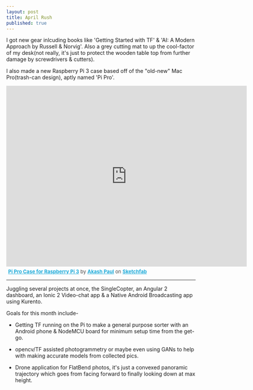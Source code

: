 ```yaml
---
layout: post
title: April Rush
published: true
---
```


I got new gear inlcuding books like 'Getting Started with TF' & 'AI: A Modern Approach by Russell & Norvig'. Also a grey cutting mat to up the cool-factor of my desk(not really, it's just to protect the wooden table top from further damage by screwdrivers & cutters).

I also made a new Raspberry Pi 3 case based off of the "old-new" Mac Pro(trash-can design), aptly named 'Pi Pro'.

<div class="sketchfab-embed-wrapper"><iframe width="640" height="480" src="https://sketchfab.com/models/5d647793c35045248346eb8856bb10dc/embed?autospin=0.2&amp;autostart=1" frameborder="0" allowvr allowfullscreen mozallowfullscreen="true" webkitallowfullscreen="true" onmousewheel=""></iframe>

<p style="font-size: 13px; font-weight: normal; margin: 5px; color: #4A4A4A;">
    <a href="https://sketchfab.com/models/5d647793c35045248346eb8856bb10dc?utm_medium=embed&utm_source=website&utm_campain=share-popup" target="_blank" style="font-weight: bold; color: #1CAAD9;">Pi Pro Case for Raspberry Pi 3</a>
    by <a href="https://sketchfab.com/iAkashPaul?utm_medium=embed&utm_source=website&utm_campain=share-popup" target="_blank" style="font-weight: bold; color: #1CAAD9;">Akash Paul</a>
    on <a href="https://sketchfab.com?utm_medium=embed&utm_source=website&utm_campain=share-popup" target="_blank" style="font-weight: bold; color: #1CAAD9;">Sketchfab</a>
</p>
</div>

---


Juggling several projects at once, the SingleCopter, an Angular 2 dashboard, an Ionic 2 Video-chat app & a Native Android Broadcasting app using Kurento.

Goals for this month include-

* Getting TF running on the Pi to make a general purpose sorter with an Android phone & NodeMCU board for minimum setup time from the get-go.

* opencv/TF assisted photogrammetry or maybe even using GANs to help with making accurate models from collected pics.

* Drone application for FlatBend photos, it's just a convexed panoramic trajectory which goes from facing forward to finally looking down at max height.
